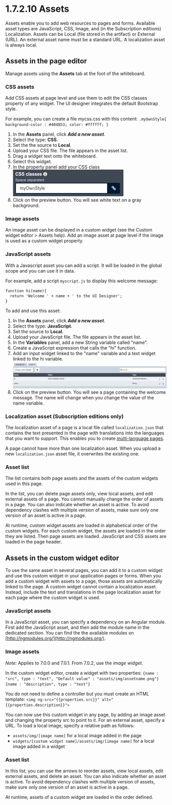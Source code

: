 # 1.7.2.10 Assets

Assets enable you to add web resources to pages and forms. Available asset types are JavaScript, CSS, Image, and (in the Subscription editions) Localization. 
Assets can be Local (file stored in the artifact) or External (URL). An external asset name must be a standard URL. A localization asset is always local.

## Assets in the page editor

Manage assets using the **Assets** tab at the foot of the whiteboard.

### CSS assets

Add CSS assets at page level and use them to edit the CSS classes property of any widget. The UI designer integrates the default Bootstrap style. 

For example, you can create a file mycss.css with this content:
`
.myOwnStyle{
  background-color : #404853;
  color: #ffffff;
}
`

1. In the **Assets** panel, click **_Add a new asset_**.
2. Select the type: **CSS**.
3. Set the the source to **Local**.
4. Upload your CSS file. The file appears in the asset list.
5. Drag a widget text onto the whiteboard.
6. Select this widget.
7. In the property panel add your CSS class  
![CSS asset](images/images-6_0/cssasset.png)
8. Click on the preview button. You will see white text on a gray background.

### Image assets

An image asset can be displayed in a custom widget (see the Custom widget editor \> Assets help).
Add an image asset at page level if the image is used as a custom widget property.

### JavaScript assets

With a Javascript asset you can add a script. It will be loaded in the global scope and you can use it in data. 

For example, add a script `myscript.js` to display this welcome message:

    function hi(name){
      return 'Welcome ' + name + ' to the UI Designer';
    }
    

To add and use this asset:

1. In the **Assets** panel, click **_Add a new asset_**.
2. Select the type: **JavaScript**.
3. Set the source to **Local**.
4. Upload your JavaScript file. The file appears in the asset list.
5. In the **Variables** panel, add a new String variable called "name".
6. Create a JavaScript expression that calls the "hi" function. 
7. Add an input widget linked to the "name" variable and a text widget linked to the hi variable.  
![CSS asset](images/images-6_0/jsasset.png)
8. Click on the preview button. You will see a page containing the welcome message. The name will change when you change the value of the name variable. 

### Localization asset (Subscription editions only)

The localization asset of a page is a local file called `localization.json` that contains the text presented in the page with translations into the languages that you want to support. 
This enables you to create [multi-language pages](multi-language-pages.md).

A page cannot have more than one localization asset. When you upload a new `localization.json` asset file, it overwrites the existing one.

### Asset list

The list contains both page assets and the assets of the custom widgets used in this page.

In the list, you can delete page assets only, view local assets, and edit external assets of a page. You cannot manually change the order of assets in a page. 
You can also indicate whether an asset is active. To avoid dependency clashes with multiple version of assets, make sure only one version of an asset is active in a page.

At runtime, custom widget assets are loaded in alphabetical order of the custom widgets. For each custom widget, the assets are loaded in the order they are listed. Then page assets are loaded. JavaScript and CSS assets are loaded in the page header.

## Assets in the custom widget editor

To use the same asset in several pages, you can add it to a custom widget and use this custom widget in your application pages or forms. 
When you add a custom widget with assets to a page, those assets are automatically linked to the page. 
A custom widget cannot contain a localization asset. Instead, include the text and translations in the page localization asset for each page where the custom widget is used.

### JavaScript assets

In a JavaScript asset, you can specify a dependency on an Angular module. First add the JavaScript asset, and then add the module name in the dedicated section. You can find the the available modules on [http://ngmodules.org/](http://ngmodules.org/).

### Image assets

_Note:_ Applies to 7.0.0 and 7.0.1\. From 7.0.2, use the _image widget_.

In the custom widget editor, create a widget with two properties:
`
{name : "src", type : "text", "Default value" : "assets/img/assetname.png"}
{name : "description", type : "text"}
`

You do not need to define a controller but you must create an HTML template: `<img ng-src="{{properties.src}}" alt="{{properties.description}}">`

You can now use this custom widget in any page, by adding an image asset and changing the property src to point to it. For an external asset, specify a URL. To load a local image, specify a relative path as follows:

* `assets/img/[image name]` for a local image added in the page
* `widgets/[custom widget name]/assets/img/[image name]` for a local image added in a widget

### Asset list

In this list, you can use the arrows to reorder assets, view local assets, edit external assets, and delete an asset. 
You can also indicate whether an asset is active. To avoid dependency clashes with multiple version of assets, make sure only one version of an asset is active in a page.

At runtime, assets of a custom widget are loaded in the order defined.